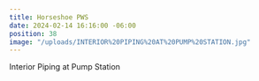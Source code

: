 ```yaml
---
title: Horseshoe PWS
date: 2024-02-14 16:16:00 -06:00
position: 38
image: "/uploads/INTERIOR%20PIPING%20AT%20PUMP%20STATION.jpg"
---
```


Interior Piping at Pump Station